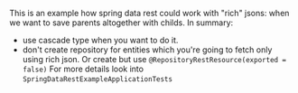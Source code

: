 This is an example how spring data rest could work with "rich" jsons: when we want to save 
parents altogether with childs.
In summary: 
* use cascade type when you want to do it.
* don't create repository for entities which you're going to fetch only
using rich json. Or create but use `@RepositoryRestResource(exported = false)`
For more details look into `SpringDataRestExampleApplicationTests`
